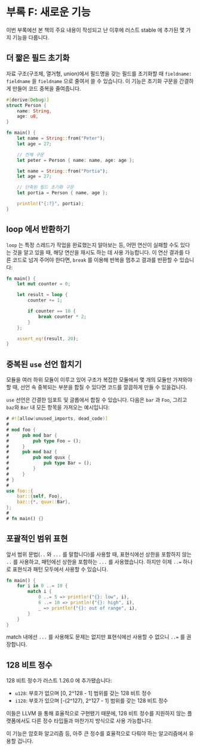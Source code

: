 # 부록 F: 새로운 기능

이번 부록에선 본 책의 주요 내용이 작성되고 난 이후에
러스트 stable 에 추가된 몇 가지 기능을 다룹니다.


## 더 짧은 필드 초기화

자료 구조(구조체, 열거형, union)에서 필드명을 갖는 필드를 초기화할 때
`fieldname: fieldname` 을 `fieldname` 으로 줄여서 쓸 수 있습니다.
이 기능은 초기화 구문을 간결하게 만들어 코드 중복을 줄여줍니다.

```rust
#[derive(Debug)]
struct Person {
    name: String,
    age: u8,
}

fn main() {
    let name = String::from("Peter");
    let age = 27;

    // 전체 구문
    let peter = Person { name: name, age: age };

    let name = String::from("Portia");
    let age = 27;

    // 단축된 필드 초기화 구문
    let portia = Person { name, age };

    println!("{:?}", portia);
}
```


## loop 에서 반환하기

`loop` 는 특정 스레드가 작업을 완료했는지 알아보는 등, 어떤 연산이
실패할 수도 있다는 것을 알고 있을 때, 해당 연산을 재시도 하는 데
사용 가능합니다. 이 연산 결과를 다른 코드로 넘겨 주어야 한다면,
`break` 를 이용해 반복을 멈추고 결과를 반환할 수 있습니다:

```rust
fn main() {
    let mut counter = 0;

    let result = loop {
        counter += 1;

        if counter == 10 {
            break counter * 2;
        }
    };

    assert_eq!(result, 20);
}
```

## 중복된 `use` 선언 합치기

모듈을 여러 하위 모듈이 이루고 있어
구조가 복잡한 모듈에서 몇 개의 모듈만 가져와야 할 때,
선언 속 중복되는 부분을 합칠 수 있다면
코드를 깔끔하게 만들 수 있을겁니다.

`use` 선언은 간결한 임포트 및 글롭에서 합칠 수 있습니다.
다음은 `bar` 과 `Foo`, 그리고 `baz`와 `Bar` 내
모든 항목을 가져오는 예시입니다:

```rust
# #![allow(unused_imports, dead_code)]
#
# mod foo {
#     pub mod bar {
#         pub type Foo = ();
#     }
#     pub mod baz {
#         pub mod quux {
#             pub type Bar = ();
#         }
#     }
# }
#
use foo::{
    bar::{self, Foo},
    baz::{*, quux::Bar},
};
#
# fn main() {}
```

## 포괄적인 범위 표현

앞서 범위 문법(`..` 와 `...` 를 말합니다)를 사용할 때,
표현식에선 상한을 포함하지 않는 `..` 를 사용하고, 패턴에선
상한을 포함하는 `...` 를 사용했습니다. 하지만 이제 `..=`
하나로 표현식과 패턴 모두에서 사용할 수 있습니다.

```rust
fn main() {
    for i in 0 ..= 10 {
        match i {
            0 ..= 5 => println!("{}: low", i),
            6 ..= 10 => println!("{}: high", i),
            _ => println!("{}: out of range", i),
        }
    }
}
```

match 내에선 `...` 를 사용해도 문제는 없지만 표현식에선
사용할 수 없으니 `..=` 를 권장합니다.

## 128 비트 정수

128 비트 정수가 러스트 1.26.0 에 추가됐습니다:

- `u128`: 부호가 없으며 [0, 2^128 - 1] 범위를 갖는 128 비트 정수
- `i128`: 부호가 있으며 [-(2^127), 2^127 - 1] 범위를 갖는 128 비트 정수

이들은 LLVM 을 통해 효율적으로 구현됐기 때문에,
128 비트 정수를 지원하지 않는 플랫폼에서도
다른 정수 타입들과 마찬가지 방식으로 사용 가능합니다.

이 기능은 암호화 알고리즘 등, 아주 큰 정수를 효율적으로
다뤄야 하는 알고리즘에서 유용할 겁니다.
